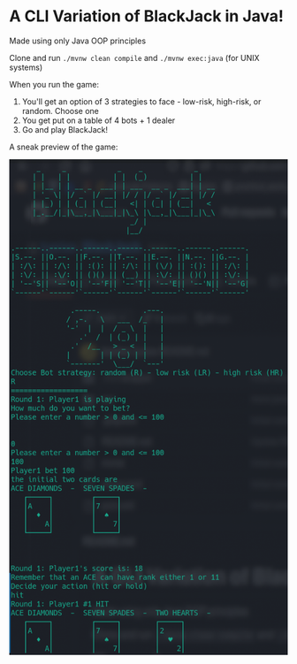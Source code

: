# A CLI Variation of BlackJack in Java!

Made using only Java OOP principles

Clone and run `./mvnw clean compile` and `./mvnw exec:java` (for UNIX systems)

When you run the game:
1) You'll get an option of 3 strategies to face - low-risk, high-risk, or random. Choose one
2) You get put on a table of 4 bots + 1 dealer
3) Go and play BlackJack!

A sneak preview of the game:

![Game Preview](https://github.com/luorixo/BlackJack/blob/main/src/resources/blackjack.png?raw=true)
